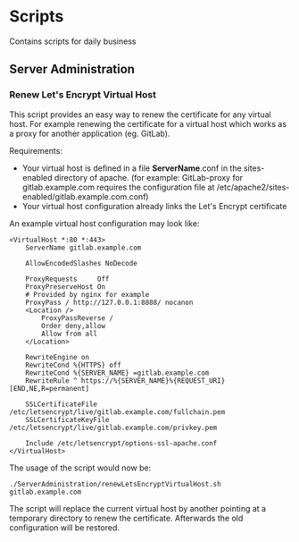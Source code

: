 # Scripts
Contains scripts for daily business

## Server Administration

### Renew Let's Encrypt Virtual Host

This script provides an easy way to renew the certificate for any virtual host. For example renewing the certificate for a virtual host which works as a proxy for another application (eg. GitLab).

Requirements:
* Your virtual host is defined in a file __ServerName__.conf in the sites-enabled directory of apache. (for example: GitLab-proxy for gitlab.example.com requires the configuration file at /etc/apache2/sites-enabled/gitlab.example.com.conf)
* Your virtual host configuration already links the Let's Encrypt certificate

An example virtual host configuration may look like:
```ApacheConf
<VirtualHost *:80 *:443>
    ServerName gitlab.example.com

    AllowEncodedSlashes NoDecode

    ProxyRequests     Off
    ProxyPreserveHost On
    # Provided by nginx for example
    ProxyPass / http://127.0.0.1:8888/ nocanon
    <Location />
        ProxyPassReverse /
        Order deny,allow
        Allow from all
    </Location>

    RewriteEngine on
    RewriteCond %{HTTPS} off
    RewriteCond %{SERVER_NAME} =gitlab.example.com
    RewriteRule ^ https://%{SERVER_NAME}%{REQUEST_URI} [END,NE,R=permanent]

    SSLCertificateFile /etc/letsencrypt/live/gitlab.example.com/fullchain.pem
    SSLCertificateKeyFile /etc/letsencrypt/live/gitlab.example.com/privkey.pem

    Include /etc/letsencrypt/options-ssl-apache.conf
</VirtualHost>
```

The usage of the script would now be:
```Shell
./ServerAdministration/renewLetsEncryptVirtualHost.sh gitlab.example.com
```
The script will replace the current virtual host by another pointing at a temporary directory to renew the certificate. Afterwards the old configuration will be restored.